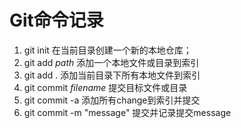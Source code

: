 # Git命令记录

1. git init 在当前目录创建一个新的本地仓库；
2. git add *path* 添加一个本地文件或目录到索引
3. git add . 添加当前目录下所有本地文件到索引
4. git commit *filename* 提交目标文件或目录
5. git commit -a 添加所有change到索引并提交
6. git commit -m "message" 提交并记录提交message